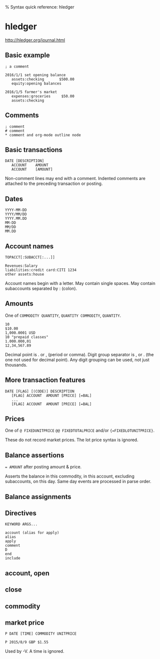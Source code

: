 % Syntax quick reference: hledger

# hledger

http://hledger.org/journal.html  

## Basic example

    ; a comment

    2016/1/1 set opening balance
       assets:checking       $500.00
       equity:opening balances

    2016/1/5 farmer's market
       expenses:groceries     $50.00
       assets:checking

## Comments

    ; comment
    # comment
    * comment and org-mode outline node

## Basic transactions

    DATE [DESCRIPTION]
       ACCOUNT    AMOUNT
       ACCOUNT    [AMOUNT]

Non-comment lines may end with a comment.
Indented comments are attached to the preceding transaction or posting.

## Dates

    YYYY-MM-DD
    YYYY/MM/DD
    YYYY.MM.DD
    MM-DD
    MM/DD
    MM.DD

## Account names

    TOPACCT[:SUBACCT[:...]]

    Revenues:Salary
    liabilities:credit card:CITI 1234
    other assets:house

Account names begin with a letter.
May contain single spaces.
May contain subaccounts separated by : (colon).

## Amounts

One of
`COMMODITY QUANTITY`,
`QUANTITY COMMODITY`,
`QUANTITY`.

    10
    $10.00
    1,000.0001 USD
    10 "prepaid classes"
    1.000.000,01
    12,34,567.89

Decimal point is .  or , (period or comma).
Digit group separator is ,  or . (the one not used for decimal point).
Any digit grouping can be used, not just thousands.

## More transaction features

    DATE [FLAG] [(CODE)] DESCRIPTION
       [FLAG] ACCOUNT  AMOUNT [PRICE] [=BAL]
       ...
       [FLAG] ACCOUNT  AMOUNT [PRICE] [=BAL]

## Prices

One of
`@ FIXEDUNITPRICE`
`@@ FIXEDTOTALPRICE`
and/or
`{=FIXEDLOTUNITPRICE}`.

These do not record market prices.
The lot price syntax is ignored.

## Balance assertions

`= AMOUNT` after posting amount & price.

Asserts the balance in this commodity,
in this account, excluding subaccounts,
on this day. Same day events are processed in parse order.

## Balance assignments

## Directives

    KEYWORD ARGS...

    account (alias for apply)
    alias
    apply
    comment
    D
    end
    include

## account, open

## close

## commodity

## market price

    P DATE [TIME] COMMODITY UNITPRICE

    P 2015/8/9 GBP $1.55

Used by -V.
A time is ignored.
